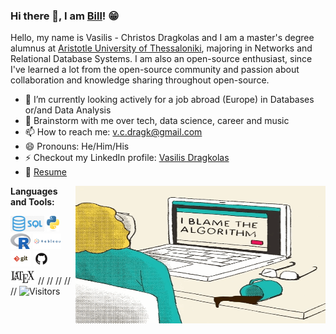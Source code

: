 ### Hi there 👋, I am [Bill](https://github.com/VC-D)! 😁
<!--
**VC-D/VC-D** is a ✨ _special_ ✨ repository because its `README.md` (this file) appears on your GitHub profile.
Here are some ideas to get you started:

- 🔭 I’m currently working on ...
- 🌱 I’m currently learning ...
- 👯 I’m looking to collaborate on ...
- 🤔 I’m looking for help with ...
- 💬 Ask me about ...
- 📫 How to reach me: ...
- 😄 Pronouns: ...
- ⚡ Fun fact: ...
- 🤔 I’m looking for help with Statistics
- 👯 I’m looking to collaborate on ...
-->

Hello, my name is Vasilis - Christos Dragkolas and I am a master's degree alumnus at [Aristotle University of Thessaloniki](http://www.csd.auth.gr/en/), majoring in Networks and Relational Database Systems.
I am also an open-source enthusiast, since I've learned a lot from the open-source community and passion about collaboration and knowledge sharing throughout open-source.

- 🔭 I’m currently looking actively for a job abroad (Europe) in Databases or/and Data Analysis
- 💬 Brainstorm with me over tech, data science, career and music 
- 📫 How to reach me: v.c.dragk@gmail.com
- 😄 Pronouns: He/Him/His
- ⚡ Checkout my LinkedIn profile: [Vasilis Dragkolas](https://www.linkedin.com/in/dragkolas)
- 📝 [Resume](https://drive.google.com/file/d/1dvFkLoNXU2NTYhg-mZq1S20sDIQQAnqM/view?usp=sharing)

<img align="right" alt="GIF" src="img/data.gif?raw=true" width="400" height="220" />

**Languages and Tools:** 

<code><img height="25" src="img/sql.jpg"></code>
<code><img height="25" src="img/python.png"></code>
<code><img height="25" src="img/r.png"></code>
<code><img height="25" src="img/tableau.jpg"></code>
<code><img height="25" src="img/git.jpg"></code>
<code><img height="25" src="img/github.png"></code>
<code><img height="25" width="40" src="img/latex.png"></code>
//
//
//
//
//
![Visitors](https://api.visitorbadge.io/api/visitors?path=https%3A%2F%2Fgithub.com%2FVC-D%2FVC-D&labelColor=%23697689&countColor=%23263759&style=plastic&labelStyle=none)
